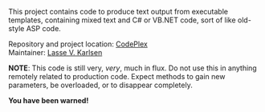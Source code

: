 This project contains code to produce text output from executable
templates, containing mixed text and C# or VB.NET code, sort of like
old-style ASP code.

Repository and project location: [CodePlex][1]  
Maintainer: [Lasse V. Karlsen][2]

**NOTE**: This code is still very, *very*, much in flux. Do not use this
in anything remotely related to production code. Expect methods to gain
new parameters, be overloaded, or to disappear completely.

**You have been warned!**

  [1]: http://texttemplate.codeplex.com/
  [2]: mailto:lasse@vkarlsen.no